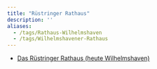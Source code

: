 ```yaml
---
title: "Rüstringer Rathaus"
description: ''
aliases:
  - /tags/Rathaus-Wilhelmshaven
  - /tags/Wilhelmshavener-Rathaus
---
```


* [Das Rüstringer Rathaus (heute Wilhelmshaven)](https://de.wikipedia.org/wiki/Rathaus_Wilhelmshaven)
